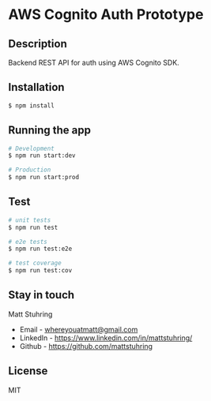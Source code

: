 # AWS Cognito Auth Prototype

## Description

Backend REST API for auth using AWS Cognito SDK.

## Installation

```bash
$ npm install
```

## Running the app

```bash
# Development
$ npm run start:dev

# Production
$ npm run start:prod
```

## Test

```bash
# unit tests
$ npm run test

# e2e tests
$ npm run test:e2e

# test coverage
$ npm run test:cov
```

## Stay in touch

Matt Stuhring
- Email - whereyouatmatt@gmail.com
- LinkedIn - https://www.linkedin.com/in/mattstuhring/
- Github - https://github.com/mattstuhring

## License

MIT


